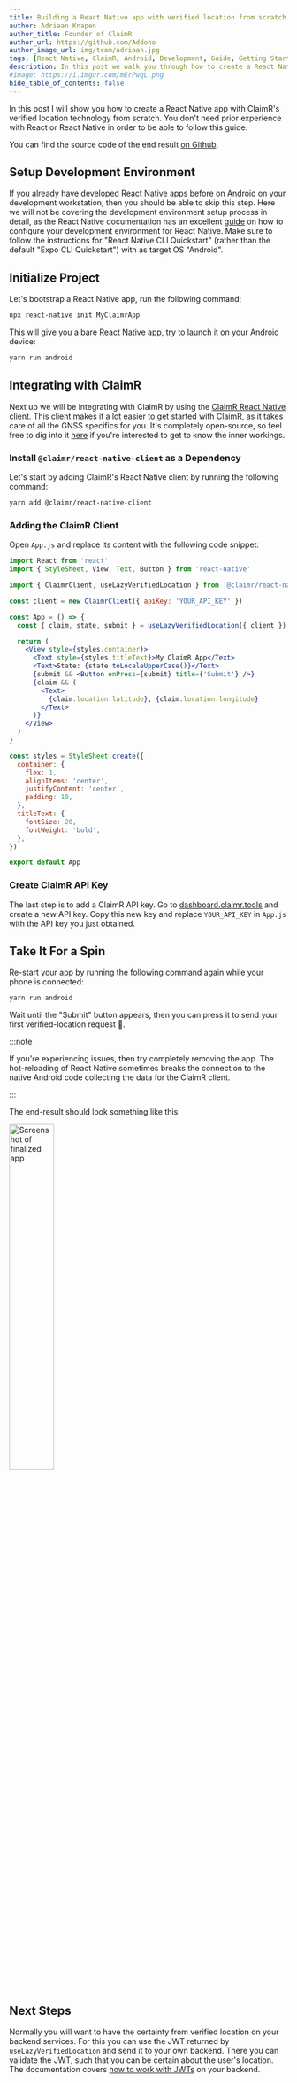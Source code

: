 ```yaml
---
title: Building a React Native app with verified location from scratch
author: Adriaan Knapen
author_title: Founder of ClaimR
author_url: https://github.com/Addono
author_image_url: img/team/adriaan.jpg
tags: [React Native, ClaimR, Android, Development, Guide, Getting Started]
description: In this post we walk you through how to create a React Native app with verified location from ClaimR from scratch.
#image: https://i.imgur.com/mErPwqL.png
hide_table_of_contents: false
---
```


In this post I will show you how to create a React Native app with ClaimR's verified location technology from scratch.
You don't need prior experience with React or React Native in order to be able to follow this guide.

<!--truncate-->

You can find the source code of the end result [on Github](https://github.com/ClaimR/blog-builing-a-rn-app).

## Setup Development Environment

If you already have developed React Native apps before on Android on your development workstation, then you should be able to skip this step.
Here we will not be covering the development environment setup process in detail, as the React Native documentation has an excellent [guide](https://reactnative.dev/docs/environment-setup) on how to configure your development environment for React Native.
Make sure to follow the instructions for "React Native CLI Quickstart" (rather than the default "Expo CLI Quickstart") with as target OS "Android".

## Initialize Project

Let's bootstrap a React Native app, run the following command:

```bash
npx react-native init MyClaimrApp
```

This will give you a bare React Native app, try to launch it on your Android device:

```bash
yarn run android
```

## Integrating with ClaimR

Next up we will be integrating with ClaimR by using the [ClaimR React Native client](https://www.npmjs.com/package/@claimr/react-native-client).
This client makes it a lot easier to get started with ClaimR, as it takes care of all the GNSS specifics for you.
It's completely open-source, so feel free to dig into it [here](https://github.com/ClaimR/react-native-client) if you're interested to get to know the inner workings.

### Install `@claimr/react-native-client` as a Dependency

Let's start by adding ClaimR's React Native client by running the following command:

```bash
yarn add @claimr/react-native-client
```

### Adding the ClaimR Client

Open `App.js` and replace its content with the following code snippet:

```jsx
import React from 'react'
import { StyleSheet, View, Text, Button } from 'react-native'

import { ClaimrClient, useLazyVerifiedLocation } from '@claimr/react-native-client'

const client = new ClaimrClient({ apiKey: 'YOUR_API_KEY' })

const App = () => {
  const { claim, state, submit } = useLazyVerifiedLocation({ client })

  return (
    <View style={styles.container}>
      <Text style={styles.titleText}>My ClaimR App</Text>
      <Text>State: {state.toLocaleUpperCase()}</Text>
      {submit && <Button onPress={submit} title={'Submit'} />}
      {claim && (
        <Text>
          {claim.location.latitude}, {claim.location.longitude}
        </Text>
      )}
    </View>
  )
}

const styles = StyleSheet.create({
  container: {
    flex: 1,
    alignItems: 'center',
    justifyContent: 'center',
    padding: 10,
  },
  titleText: {
    fontSize: 20,
    fontWeight: 'bold',
  },
})

export default App
```

### Create ClaimR API Key

The last step is to add a ClaimR API key.
Go to [dashboard.claimr.tools](https://dashboard.claimr.tools/) and create a new API key.
Copy this new key and replace `YOUR_API_KEY` in `App.js` with the API key you just obtained.

## Take It For a Spin

Re-start your app by running the following command again while your phone is connected:

```bash
yarn run android
```

Wait until the "Submit" button appears, then you can press it to send your first verified-location request 🎉.

:::note

If you're experiencing issues, then try completely removing the app. The hot-reloading of React Native sometimes breaks the connection to the native Android code collecting the data for the ClaimR client.

:::

The end-result should look something like this:

<img src="\img\blog\2020-09-19\screenshot-end-result.jpg" alt="Screenshot of finalized app" width="40%"/>

## Next Steps

Normally you will want to have the certainty from verified location on your backend services.
For this you can use the JWT returned by `useLazyVerifiedLocation` and send it to your own backend.
There you can validate the JWT, such that you can be certain about the user's location.
The documentation covers [how to work with JWTs](/docs/api/jwts) on your backend.
